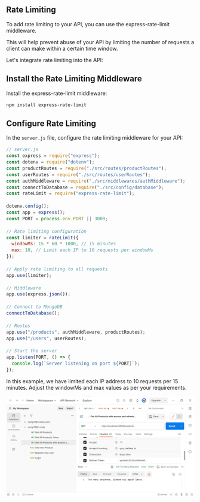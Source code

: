 ## Rate Limiting

To add rate limiting to your API, you can use the express-rate-limit middleware.

This will help prevent abuse of your API by limiting the number of requests a client can make within a certain time window.

Let's integrate rate limiting into the API:

## Install the Rate Limiting Middleware

Install the express-rate-limit middleware:

```bash
npm install express-rate-limit
```

## Configure Rate Limiting

In the `server.js` file, configure the rate limiting middleware for your API:

```js
// server.js
const express = require("express");
const dotenv = require("dotenv");
const productRoutes = require("./src/routes/productRoutes");
const userRoutes = require("./src/routes/userRoutes");
const authMiddleware = require("./src/middlewares/authMiddleware");
const connectToDatabase = require("./src/config/database");
const rateLimit = require("express-rate-limit");

dotenv.config();
const app = express();
const PORT = process.env.PORT || 3000;

// Rate limiting configuration
const limiter = rateLimit({
  windowMs: 15 * 60 * 1000, // 15 minutes
  max: 10, // Limit each IP to 10 requests per windowMs
});

// Apply rate limiting to all requests
app.use(limiter);

// Middleware
app.use(express.json());

// Connect to MongoDB
connectToDatabase();

// Routes
app.use("/products", authMiddleware, productRoutes);
app.use("/users", userRoutes);

// Start the server
app.listen(PORT, () => {
  console.log(`Server listening on port ${PORT}`);
});
```

In this example, we have limited each IP address to 10 requests per 15 minutes. Adjust the windowMs and max values as per your requirements.

![Alt text](image-15.png)
